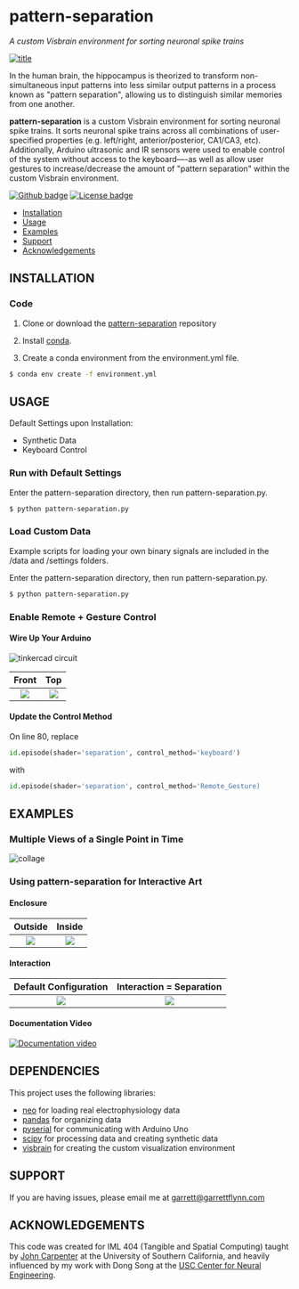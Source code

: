 # pattern-separation
*A custom Visbrain environment for sorting neuronal spike trains*

[![title](images/title.JPG)](https://youtu.be/dBMfB8UTing)

In the human brain, the hippocampus is theorized to transform non-simultaneous input patterns into less similar output patterns in a process known as "pattern separation", allowing us to distinguish similar memories from one another.

**pattern-separation** is a custom Visbrain environment for sorting neuronal spike trains. It sorts neuronal spike trains across all combinations of user-specified properties (e.g. left/right, anterior/posterior, CA1/CA3, etc). Additionally, Arduino ultrasonic and IR sensors were used to enable control of the system without access to the keyboard—-as well as allow user gestures to increase/decrease the amount of "pattern separation" within the custom Visbrain environment.

[![Github badge](https://img.shields.io/badge/github-source_code-blue.svg?logo=github&logoColor=white)](https://github.com/garrettmflynn/pattern-separation)
[![License badge](https://img.shields.io/badge/License-GPLv3-blue.svg)](https://www.gnu.org/licenses/gpl-3.0)

* [Installation](#INSTALLATION)
* [Usage](#USAGE)
* [Examples](#EXAMPLES)
* [Support](#SUPPORT)
* [Acknowledgements](#ACKNOWLEDGEMENTS)

## INSTALLATION
### Code
1. Clone or download the [pattern-separation](https://github.com/garrettmflynn/pattern-separation) repository

2. Install [conda](https://docs.conda.io/projects/conda/en/latest/user-guide/install/).

3. Create a conda environment from the environment.yml file.

```bash
$ conda env create -f environment.yml
```

## USAGE
Default Settings upon Installation:
* Synthetic Data
* Keyboard Control

### Run with **Default Settings**
Enter the pattern-separation directory, then run pattern-separation.py.
```bash
$ python pattern-separation.py
```
### Load **Custom Data**
Example scripts for loading your own binary signals are included in the /data and /settings folders.

Enter the pattern-separation directory, then run pattern-separation.py.
```bash
$ python pattern-separation.py
```

### Enable **Remote + Gesture Control**

#### Wire Up Your Arduino
![tinkercad circuit](images/tinkercad.png)

Front                         |  Top
:------------------------------:|:------------------------------:
![](images/circuit_front.jpg)  |  ![](images/circuit_top.jpg)

#### Update the Control Method
On line 80, replace 
```python
id.episode(shader='separation', control_method='keyboard')
```
with
```python
id.episode(shader='separation', control_method='Remote_Gesture)
```

## EXAMPLES

### Multiple Views of a Single Point in Time
![collage](images/collage.JPG)


### Using **pattern-separation** for Interactive Art
#### Enclosure
Outside                         |  Inside
:------------------------------:|:------------------------------:
![](images/box_out.jpg)  |  ![](images/box_in.jpg)

#### Interaction
Default Configuration                        |  Interaction = Separation
:------------------------------:|:------------------------------:
![](images/interaction.JPG)  |  ![](images/interaction2.JPG)
#### Documentation Video
[![Documentation video](images/youtube.png)](https://youtu.be/dBMfB8UTing)

## DEPENDENCIES
This project uses the following libraries:
* [neo](https://github.com/NeuralEnsemble/python-neo) for loading real electrophysiology data
* [pandas](https://github.com/pandas-dev/pandas) for organizing data
* [pyserial](https://github.com/pyserial/pyserial) for communicating with Arduino Uno
* [scipy](https://github.com/scipy/scipy) for processing data and creating synthetic data
* [visbrain](https://github.com/EtienneCmb/visbrain) for creating the custom visualization environment

## SUPPORT

If you are having issues, please email me at garrett@garrettflynn.com

## ACKNOWLEDGEMENTS
This code was created for IML 404 (Tangible and Spatial Computing) taught by [John Carpenter](http://www.johnbcarpenter.com/) at the University of Southern California, and heavily influenced by my work with Dong Song at the [USC Center for Neural Engineering](https://cne.usc.edu/).